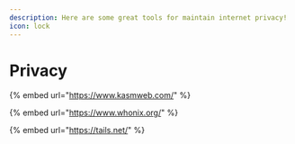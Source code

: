 ```yaml
---
description: Here are some great tools for maintain internet privacy!
icon: lock
---
```


# Privacy

{% embed url="https://www.kasmweb.com/" %}

{% embed url="https://www.whonix.org/" %}

{% embed url="https://tails.net/" %}
